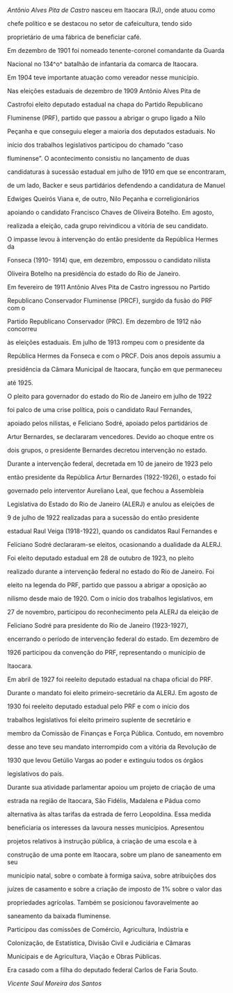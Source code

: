 

*Antônio Alves Pita de Castro* nasceu em Itaocara (RJ), onde atuou como

chefe político e se destacou no setor de cafeicultura, tendo sido

proprietário de uma fábrica de beneficiar café.



Em dezembro de 1901 foi nomeado tenente-coronel comandante da Guarda

Nacional no 134^o^ batalhão de infantaria da comarca de Itaocara.



Em 1904 teve importante atuação como vereador nesse município.



Nas eleições estaduais de dezembro de 1909 Antônio Alves Pita de

Castrofoi eleito deputado estadual na chapa do Partido Republicano

Fluminense (PRF), partido que passou a abrigar o grupo ligado a Nilo

Peçanha e que conseguiu eleger a maioria dos deputados estaduais. No

início dos trabalhos legislativos participou do chamado “caso

fluminense”. O acontecimento consistiu no lançamento de duas

candidaturas à sucessão estadual em julho de 1910 em que se encontraram,

de um lado, Backer e seus partidários defendendo a candidatura de Manuel

Edwiges Queirós Viana e, de outro, Nilo Peçanha e correligionários

apoiando o candidato Francisco Chaves de Oliveira Botelho. Em agosto,

realizada a eleição, cada grupo reivindicou a vitória de seu candidato.

O impasse levou à intervenção do então presidente da República Hermes da

Fonseca (1910- 1914) que, em dezembro, empossou o candidato nilista

Oliveira Botelho na presidência do estado do Rio de Janeiro.



Em fevereiro de 1911 Antônio Alves Pita de Castro ingressou no Partido

Republicano Conservador Fluminense (PRCF), surgido da fusão do PRF com o

Partido Republicano Conservador (PRC). Em dezembro de 1912 não concorreu

às eleições estaduais. Em julho de 1913 rompeu com o presidente da

República Hermes da Fonseca e com o PRCF. Dois anos depois assumiu a

presidência da Câmara Municipal de Itaocara, função em que permaneceu

até 1925.



O pleito para governador do estado do Rio de Janeiro em julho de 1922

foi palco de uma crise política, pois o candidato Raul Fernandes,

apoiado pelos nilistas, e Feliciano Sodré, apoiado pelos partidários de

Artur Bernardes, se declararam vencedores. Devido ao choque entre os

dois grupos, o presidente Bernardes decretou intervenção no estado.

Durante a intervenção federal, decretada em 10 de janeiro de 1923 pelo

então presidente da República Artur Bernardes (1922-1926), o estado foi

governado pelo interventor Aureliano Leal, que fechou a Assembleia

Legislativa do Estado do Rio de Janeiro (ALERJ) e anulou as eleições de

9 de julho de 1922 realizadas para a sucessão do então presidente

estadual Raul Veiga (1918-1922), quando os candidatos Raul Fernandes e

Feliciano Sodré declararam-se eleitos, ocasionando a dualidade da ALERJ.



Foi eleito deputado estadual em 28 de outubro de 1923, no pleito

realizado durante a intervenção federal no estado do Rio de Janeiro. Foi

eleito na legenda do PRF, partido que passou a abrigar a oposição ao

nilismo desde maio de 1920. Com o início dos trabalhos legislativos, em

27 de novembro, participou do reconhecimento pela ALERJ da eleição de

Feliciano Sodré para presidente do Rio de Janeiro (1923-1927),

encerrando o período de intervenção federal do estado. Em dezembro de

1926 participou da convenção do PRF, representando o município de

Itaocara.



Em abril de 1927 foi reeleito deputado estadual na chapa oficial do PRF.

Durante o mandato foi eleito primeiro-secretário da ALERJ. Em agosto de

1930 foi reeleito deputado estadual pelo PRF e com o início dos

trabalhos legislativos foi eleito primeiro suplente de secretário e

membro da Comissão de Finanças e Força Pública. Contudo, em novembro

desse ano teve seu mandato interrompido com a vitória da Revolução de

1930 que levou Getúlio Vargas ao poder e extinguiu todos os órgãos

legislativos do país.



Durante sua atividade parlamentar apoiou um projeto de criação de uma

estrada na região de Itaocara, São Fidélis, Madalena e Pádua como

alternativa às altas tarifas da estrada de ferro Leopoldina. Essa medida

beneficiaria os interesses da lavoura nesses municípios. Apresentou

projetos relativos à instrução pública, à criação de uma escola e à

construção de uma ponte em Itaocara, sobre um plano de saneamento em seu

município natal, sobre o combate à formiga saúva, sobre atribuições dos

juízes de casamento e sobre a criação de imposto de 1% sobre o valor das

propriedades agrícolas. Também se posicionou favoravelmente ao

saneamento da baixada fluminense.



Participou das comissões de Comércio, Agricultura, Indústria e

Colonização, de Estatística, Divisão Civil e Judiciária e Câmaras

Municipais e de Agricultura, Viação e Obras Públicas.



Era casado com a filha do deputado federal Carlos de Faria Souto.



*Vicente Saul Moreira dos Santos*



